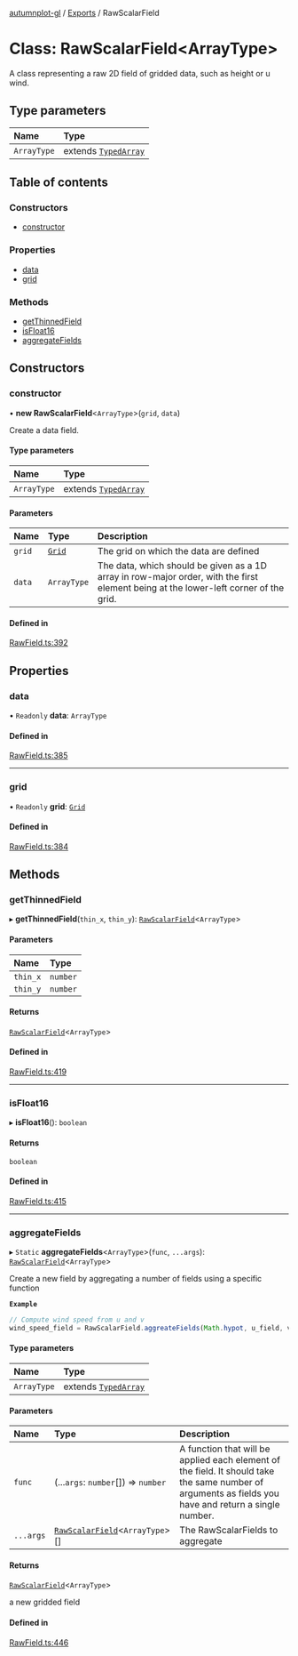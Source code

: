 [autumnplot-gl](../README.md) / [Exports](../modules.md) / RawScalarField

# Class: RawScalarField<ArrayType\>

A class representing a raw 2D field of gridded data, such as height or u wind.

## Type parameters

| Name | Type |
| :------ | :------ |
| `ArrayType` | extends [`TypedArray`](../modules.md#typedarray) |

## Table of contents

### Constructors

- [constructor](RawScalarField.md#constructor)

### Properties

- [data](RawScalarField.md#data)
- [grid](RawScalarField.md#grid)

### Methods

- [getThinnedField](RawScalarField.md#getthinnedfield)
- [isFloat16](RawScalarField.md#isfloat16)
- [aggregateFields](RawScalarField.md#aggregatefields)

## Constructors

### constructor

• **new RawScalarField**<`ArrayType`\>(`grid`, `data`)

Create a data field.

#### Type parameters

| Name | Type |
| :------ | :------ |
| `ArrayType` | extends [`TypedArray`](../modules.md#typedarray) |

#### Parameters

| Name | Type | Description |
| :------ | :------ | :------ |
| `grid` | [`Grid`](Grid.md) | The grid on which the data are defined |
| `data` | `ArrayType` | The data, which should be given as a 1D array in row-major order, with the first element being at the lower-left corner of the grid. |

#### Defined in

[RawField.ts:392](https://github.com/tsupinie/autumnplot-gl/blob/f74c7b8/src/RawField.ts#L392)

## Properties

### data

• `Readonly` **data**: `ArrayType`

#### Defined in

[RawField.ts:385](https://github.com/tsupinie/autumnplot-gl/blob/f74c7b8/src/RawField.ts#L385)

___

### grid

• `Readonly` **grid**: [`Grid`](Grid.md)

#### Defined in

[RawField.ts:384](https://github.com/tsupinie/autumnplot-gl/blob/f74c7b8/src/RawField.ts#L384)

## Methods

### getThinnedField

▸ **getThinnedField**(`thin_x`, `thin_y`): [`RawScalarField`](RawScalarField.md)<`ArrayType`\>

#### Parameters

| Name | Type |
| :------ | :------ |
| `thin_x` | `number` |
| `thin_y` | `number` |

#### Returns

[`RawScalarField`](RawScalarField.md)<`ArrayType`\>

#### Defined in

[RawField.ts:419](https://github.com/tsupinie/autumnplot-gl/blob/f74c7b8/src/RawField.ts#L419)

___

### isFloat16

▸ **isFloat16**(): `boolean`

#### Returns

`boolean`

#### Defined in

[RawField.ts:415](https://github.com/tsupinie/autumnplot-gl/blob/f74c7b8/src/RawField.ts#L415)

___

### aggregateFields

▸ `Static` **aggregateFields**<`ArrayType`\>(`func`, `...args`): [`RawScalarField`](RawScalarField.md)<`ArrayType`\>

Create a new field by aggregating a number of fields using a specific function

**`Example`**

```ts
// Compute wind speed from u and v
wind_speed_field = RawScalarField.aggreateFields(Math.hypot, u_field, v_field);
```

#### Type parameters

| Name | Type |
| :------ | :------ |
| `ArrayType` | extends [`TypedArray`](../modules.md#typedarray) |

#### Parameters

| Name | Type | Description |
| :------ | :------ | :------ |
| `func` | (...`args`: `number`[]) => `number` | A function that will be applied each element of the field. It should take the same number of arguments as fields you have and return a single number. |
| `...args` | [`RawScalarField`](RawScalarField.md)<`ArrayType`\>[] | The RawScalarFields to aggregate |

#### Returns

[`RawScalarField`](RawScalarField.md)<`ArrayType`\>

a new gridded field

#### Defined in

[RawField.ts:446](https://github.com/tsupinie/autumnplot-gl/blob/f74c7b8/src/RawField.ts#L446)
